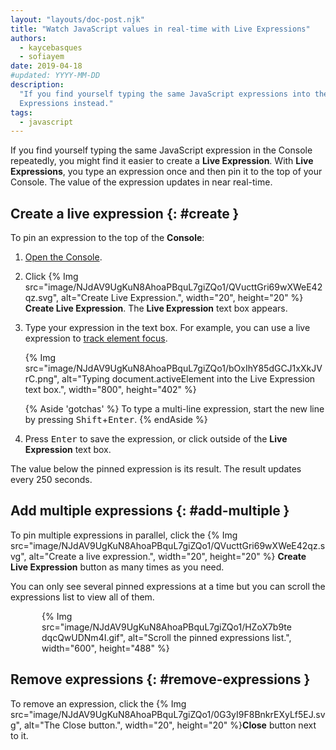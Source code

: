 ```yaml
---
layout: "layouts/doc-post.njk"
title: "Watch JavaScript values in real-time with Live Expressions"
authors:
  - kaycebasques
  - sofiayem
date: 2019-04-18
#updated: YYYY-MM-DD
description:
  "If you find yourself typing the same JavaScript expressions into the Console repeatedly, try Live
  Expressions instead."
tags:
  - javascript
---
```


If you find yourself typing the same JavaScript expression in the Console repeatedly, you might find
it easier to create a **Live Expression**. With **Live Expressions**, you type an expression once and
then pin it to the top of your Console. The value of the expression updates in near real-time.

## Create a live expression {: #create }

To pin an expression to the top of the **Console**:

1.  [Open the Console][1].
1.  Click {% Img src="image/NJdAV9UgKuN8AhoaPBquL7giZQo1/QVucttGri69wXWeE42qz.svg", alt="Create Live Expression.", width="20", height="20" %} **Create Live Expression**. The **Live Expression** text box appears.

1. Type your expression in the text box. For example, you can use a live expression to [track element focus](docs/devtools/accessibility/focus/).

   {% Img src="image/NJdAV9UgKuN8AhoaPBquL7giZQo1/bOxIhY85dGCJ1xXkJVrC.png", alt="Typing document.activeElement into the Live Expression text box.", width="800", height="402" %}

    {% Aside 'gotchas' %}
    To type a multi-line expression, start the new line by pressing <kbd>Shift</kbd>+<kbd>Enter</kbd>.
    {% endAside %}

1.  Press <kbd>Enter</kbd> to save the expression, or click outside of the **Live Expression** text box.

The value below the pinned expression is its result. The result updates every 250 seconds.

## Add multiple expressions {: #add-multiple }

To pin multiple expressions in parallel, click the {% Img src="image/NJdAV9UgKuN8AhoaPBquL7giZQo1/QVucttGri69wXWeE42qz.svg", alt="Create a live expression.", width="20", height="20" %} **Create Live Expression** button as many times as you need.

You can only see several pinned expressions at a time but you can scroll the expressions list to view all of them.

<div class="elevation--3", style="margin-left: 50px; margin-right: 50px">{% Img src="image/NJdAV9UgKuN8AhoaPBquL7giZQo1/HZoX7b9tedqcQwUDNm4I.gif", alt="Scroll the pinned expressions list.", width="600", height="488" %}</div>

## Remove expressions {: #remove-expressions }

To remove an expression, click the {% Img src="image/NJdAV9UgKuN8AhoaPBquL7giZQo1/0G3yI9F8BnkrEXyLf5EJ.svg", alt="The Close button.", width="20", height="20" %}**Close** button next to it.

[1]: /docs/devtools/console/reference#open
